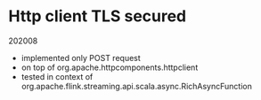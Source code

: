# Http client TLS secured
202008

* implemented only POST request
* on top of org.apache.httpcomponents.httpclient
* tested in context of org.apache.flink.streaming.api.scala.async.RichAsyncFunction
 

